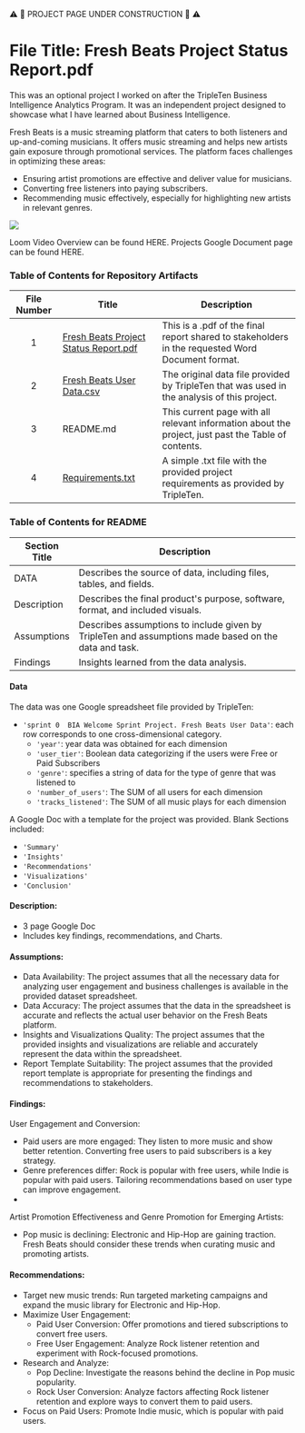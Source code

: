 ⚠️ 🚧 PROJECT PAGE UNDER CONSTRUCTION 🚧 ⚠️

# File Title: Fresh Beats Project Status Report.pdf

This was an optional project I worked on after the TripleTen Business Intelligence Analytics Program. It was an independent project designed to showcase what I have learned about Business Intelligence. 

Fresh Beats is a music streaming platform that caters to both listeners and up-and-coming musicians. It offers music streaming and helps new artists gain exposure through promotional services.
The platform faces challenges in optimizing these areas:

- Ensuring artist promotions are effective and deliver value for musicians.
- Converting free listeners into paying subscribers.
- Recommending music effectively, especially for highlighting new artists in relevant genres.

[<img src="https://github.com/Tiffany-Bergett/Data_projects_TripleTen/blob/main/Images/Fresh%20Beats%20Project.png">](https://docs.google.com/document/d/1wIhAKIBajnn_FMr4jLVH3TH_5oYFpeG6wXxMQASSbUs/edit?usp=sharing)

Loom Video Overview can be found HERE. Projects Google Document page can be found HERE.

### Table of Contents for Repository Artifacts
| File Number | Title | Description |
| :-----------: | ----------- |----------- |
| 1 | [Fresh Beats Project Status Report.pdf](https://github.com/Tiffany-Bergett/Data_projects_TripleTen/blob/main/Fresh%20Beats/Fresh%20Beats%20Project%20Status%20Report.pdf) | This is a .pdf of the final report shared to stakeholders in the requested Word Document format. |
| 2 | [Fresh Beats User Data.csv](https://github.com/Tiffany-Bergett/Data_projects_TripleTen/blob/main/Fresh%20Beats/Fresh%20Beats%20User%20Data.csv) | The original data file provided by TripleTen that was used in the analysis of this project. |
| 3 | README.md | This current page with all relevant information about the project, just past the Table of contents. |
| 4 | [Requirements.txt](https://github.com/Tiffany-Bergett/Data_projects_TripleTen/blob/main/Fresh%20Beats/Requirments.txt) | A simple .txt file with the provided project requirements as provided by TripleTen. |

### Table of Contents for README
| Section Title | Description |
| ----------- |----------- |
| DATA | Describes the source of data, including files, tables, and fields. |
| Description | Describes the final product's purpose, software, format, and included visuals. |
| Assumptions | Describes assumptions to include given by TripleTen and assumptions made based on the data and task. |
| Findings | Insights learned from the data analysis. |

#### Data
The data was one Google spreadsheet file provided by TripleTen:
- `'sprint 0  BIA Welcome Sprint Project. Fresh Beats User Data'`: each row corresponds to one cross-dimensional category.
    - `'year'`: year data was obtained for each dimension
    - `'user_tier'`: Boolean data categorizing if the users were Free or Paid Subscribers
    - `'genre'`: specifies a string of data for the type of genre that was listened to
    - `'number_of_users'`: The SUM of all users for each dimension
    - `'tracks_listened'`: The SUM of all music plays for each dimension

A Google Doc with a template for the project was provided. Blank Sections included:
- `'Summary'`
- `'Insights'`
- `'Recommendations'`
- `'Visualizations'`
- `'Conclusion'`

#### Description:
- 3 page Google Doc
- Includes key findings, recommendations, and Charts.

#### Assumptions:
- Data Availability: The project assumes that all the necessary data for analyzing user engagement and business challenges is available in the provided dataset spreadsheet.
- Data Accuracy: The project assumes that the data in the spreadsheet is accurate and reflects the actual user behavior on the Fresh Beats platform.
- Insights and Visualizations Quality: The project assumes that the provided insights and visualizations are reliable and accurately represent the data within the spreadsheet.
- Report Template Suitability: The project assumes that the provided report template is appropriate for presenting the findings and recommendations to stakeholders.

#### Findings:

User Engagement and Conversion:
- Paid users are more engaged: They listen to more music and show better retention. Converting free users to paid subscribers is a key strategy.
- Genre preferences differ: Rock is popular with free users, while Indie is popular with paid users. Tailoring recommendations based on user type can improve engagement.
- 
Artist Promotion Effectiveness and Genre Promotion for Emerging Artists:
- Pop music is declining: Electronic and Hip-Hop are gaining traction. Fresh Beats should consider these trends when curating music and promoting artists.

#### Recommendations:
- Target new music trends: Run targeted marketing campaigns and expand the music library for Electronic and Hip-Hop.
- Maximize User Engagement:
    - Paid User Conversion: Offer promotions and tiered subscriptions to convert free users.
    - Free User Engagement: Analyze Rock listener retention and experiment with Rock-focused promotions.
- Research and Analyze:
    - Pop Decline: Investigate the reasons behind the decline in Pop music popularity.
    - Rock User Conversion: Analyze factors affecting Rock listener retention and explore ways to convert them to paid users.
- Focus on Paid Users: Promote Indie music, which is popular with paid users.
